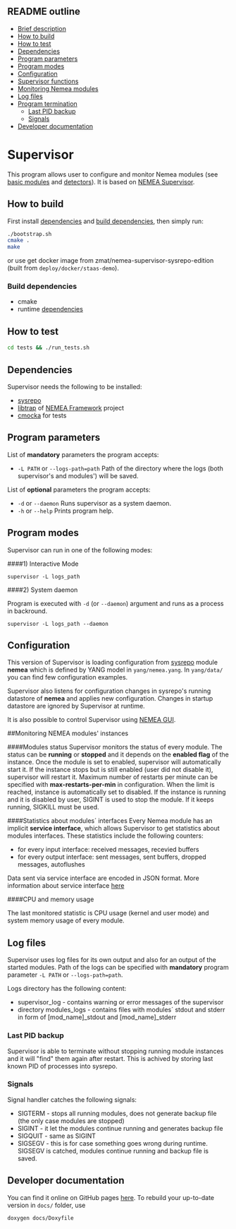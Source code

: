## README outline

- [Brief description](#supervisor)
- [How to build](#how-to-build)
- [How to test](#how-to-test)
- [Dependencies](#dependencies)
- [Program parameters](#program-parameters)
- [Program modes](#program-modes)
- [Configuration](#configuration)
- [Supervisor functions](#supervisor-functions)
- [Monitoring Nemea modules](#monitoring-nemea-modules)
- [Log files](#log-files)
- [Program termination](#program-termination)
  - [Last PID backup](#last-pid-backup)
  - [Signals](#signals)
- [Developer documentation](#developer-documentation)

# Supervisor
This program allows user to configure and monitor Nemea modules (see [basic modules](https://github.com/CESNET/Nemea-Modules) and [detectors](https://github.com/CESNET/Nemea-Detectors)). It is based on [NEMEA Supervisor](https://github.com/CESNET/Nemea-Supervisor).


## How to build
First install [dependencies](#dependencies) and [build dependencies](#build-dependencies), then simply run:

```sh
./bootstrap.sh
cmake .
make
```
or use get docker image from zmat/nemea-supervisor-sysrepo-edition (built from `deploy/docker/staas-demo`).

### Build dependencies
 - cmake
 - runtime [dependencies](#dependencies)


## How to test
```sh
cd tests && ./run_tests.sh
```

## Dependencies

Supervisor needs the following to be installed:

- [sysrepo](https://github.com/sysrepo/sysrepo)
- [libtrap](https://github.com/CESNET/Nemea-Framework/tree/master/libtrap) of [NEMEA Framework](https://github.com/CESNET/Nemea-Framework/tree/master) project
- [cmocka](https://github.com/clibs/cmocka) for tests


## Program parameters

List of **mandatory** parameters the program accepts:
- `-L PATH` or `--logs-path=path`   Path of the directory where the logs (both supervisor's and modules') will be saved.

List of **optional** parameters the program accepts:
- `-d` or `--daemon`   Runs supervisor as a system daemon.
- `-h` or `--help`   Prints program help.


## Program modes

Supervisor can run in one of the following modes:

####1) Interactive Mode

```
supervisor -L logs_path
```


####2) System daemon

Program is executed with `-d` (or `--daemon`) argument and runs as a process in backround.

```
supervisor -L logs_path --daemon
```

## Configuration
This version of Supervisor is loading configuration from [sysrepo](https://github.com/sysrepo/sysrepo) module **nemea** which is defined by YANG model in `yang/nemea.yang`. In `yang/data/` you can find few configuration examples.

Supervisor also listens for configuration changes in sysrepo's running datastore of **nemea** and applies new configuration. Changes in startup datastore are ignored by Supervisor at runtime.

It is also possible to control Supervisor using [NEMEA GUI](https://github.com/zidekmat/nemea-gui). 

##Monitoring NEMEA modules' instances

####Modules status
Supervisor monitors the status of every module. The status can be **running** or **stopped** and it depends on the **enabled flag** of the instance. Once the module is set to enabled, supervisor will automatically start it. If the instance stops but is still enabled (user did not disable it), supervisor will restart it. Maximum number of restarts per minute can be specified with **max-restarts-per-min** in configuration. When the limit is reached, instance is automatically set to disabled.
If the instance is running and it is disabled by user, SIGINT is used to stop the module. If it keeps running, SIGKILL must be used.

####Statistics about modules´ interfaces
Every Nemea module has an implicit **service interface**, which allows Supervisor to get statistics about modules interfaces. These statistics include the following counters:

- for every input interface: received messages, recevied buffers
- for every output interface: sent messages, sent buffers, dropped messages, autoflushes

Data sent via service interface are encoded in JSON format. More information about service interface [here](https://github.com/CESNET/Nemea-Framework/blob/master/libtrap/service-ifc.md)

####CPU and memory usage

The last monitored statistic is CPU usage (kernel and user mode) and system memory usage of every module.



## Log files
Supervisor uses log files for its own output and also for an output of the started modules.
Path of the logs can be specified with **mandatory** program parameter `-L PATH` or `--logs-path=path`.

Logs directory has the following content:
- supervisor_log - contains warning or error messages of the supervisor
- directory modules_logs - contains files with modules´ stdout and stderr in form of [mod_name]_stdout and [mod_name]_stderr


### Last PID backup
Supervisor is able to terminate without stopping running module instances and it will "find" them again after restart. This is achived by storing last known PID of processes into sysrepo.

### Signals
Signal handler catches the following signals:

- SIGTERM - stops all running modules, does not generate backup file (the only case modules are stopped)
- SIGINT - it let the modules continue running and generates backup file
- SIGQUIT - same as SIGINT
- SIGSEGV - this is for case something goes wrong during runtime. SIGSEGV is catched, modules continue running and backup file is saved.

## Developer documentation
You can find it online on GitHub pages [here](https://zidekmat.github.io/nemea-supervisor-sysrepo-edition/index.html).
To rebuild your up-to-date version in `docs/` folder, use
```sh
doxygen docs/Doxyfile
```